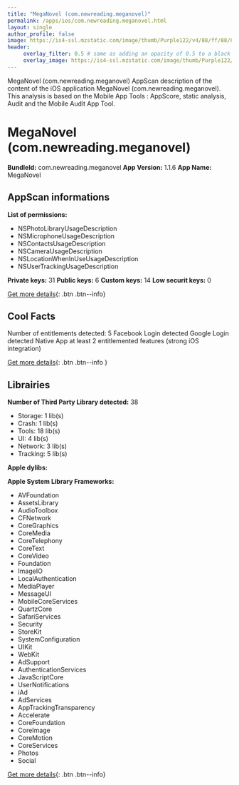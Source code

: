 ```yaml
---
title: "MegaNovel (com.newreading.meganovel)"
permalink: /apps/ios/com.newreading.meganovel.html
layout: single
author_profile: false
image: https://is4-ssl.mzstatic.com/image/thumb/Purple122/v4/88/ff/88/88ff8800-ed4e-152d-7ec8-0b503eb81ef7/AppIcon-0-0-1x_U007emarketing-0-0-0-7-0-0-sRGB-0-0-0-GLES2_U002c0-512MB-85-220-0-0.png/512x512bb.jpg
header: 
     overlay_filter: 0.5 # same as adding an opacity of 0.5 to a black background
     overlay_image: https://is4-ssl.mzstatic.com/image/thumb/Purple122/v4/88/ff/88/88ff8800-ed4e-152d-7ec8-0b503eb81ef7/AppIcon-0-0-1x_U007emarketing-0-0-0-7-0-0-sRGB-0-0-0-GLES2_U002c0-512MB-85-220-0-0.png/512x512bb.jpg
---
```

MegaNovel (com.newreading.meganovel) AppScan description of the content of the iOS application MegaNovel (com.newreading.meganovel). This analysis is based on the Mobile App Tools : AppScore, static analysis, Audit and the Mobile Audit App Tool.

# MegaNovel (com.newreading.meganovel)

**BundleId:** com.newreading.meganovel
**App Version:** 1.1.6
**App Name:** MegaNovel


## AppScan informations 

**List of permissions:** 
- NSPhotoLibraryUsageDescription
- NSMicrophoneUsageDescription
- NSContactsUsageDescription
- NSCameraUsageDescription
- NSLocationWhenInUseUsageDescription
- NSUserTrackingUsageDescription
  
  
**Private keys:** 31
**Public keys:** 6
**Custom keys:** 14
**Low securit keys:** 0
  
[Get more details](/pricing.html){: .btn .btn--info}

## Cool Facts

Number of entitlements detected: 5
Facebook Login detected
Google Login detected
Native App
at least 2 entitlemented features (strong iOS integration)
  
[Get more details](/pricing.html){: .btn .btn--info }

## Librairies 
**Number of Third Party Library detected:** 38
- Storage: 1 lib(s)
- Crash: 1 lib(s)
- Tools: 18 lib(s)
- UI: 4 lib(s)
- Network: 3 lib(s)
- Tracking: 5 lib(s)


**Apple dylibs:**


**Apple System Library Frameworks:**
- AVFoundation
- AssetsLibrary
- AudioToolbox
- CFNetwork
- CoreGraphics
- CoreMedia
- CoreTelephony
- CoreText
- CoreVideo
- Foundation
- ImageIO
- LocalAuthentication
- MediaPlayer
- MessageUI
- MobileCoreServices
- QuartzCore
- SafariServices
- Security
- StoreKit
- SystemConfiguration
- UIKit
- WebKit
- AdSupport
- AuthenticationServices
- JavaScriptCore
- UserNotifications
- iAd
- AdServices
- AppTrackingTransparency
- Accelerate
- CoreFoundation
- CoreImage
- CoreMotion
- CoreServices
- Photos
- Social


  
[Get more details](/pricing.html){: .btn .btn--info}

